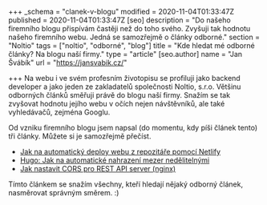 +++
_schema = "clanek-v-blogu"
modified = 2020-11-04T01:33:47Z
published = 2020-11-04T01:33:47Z
[seo]
description = "Do našeho firemního blogu přispívám častěji než do toho svého. Zvyšuji tak hodnotu našeho firemního webu. Jedná se samozřejmě o články odborné."
section = "Noltio"
tags = ["noltio", "odborné", "blog"]
title = "Kde hledat mé odborné články? Na blogu naší firmy."
type = "article"
[seo.author]
name = "Jan Švábík"
url = "https://jansvabik.cz/"

+++
Na webu i ve svém profesním životopisu se profiluji jako backend developer a jako jeden ze zakladatelů společnosti Noltio, s.r.o. Většinu odborných článků směřuji právě do blogu naší firmy. Snažím se tak zvyšovat hodnotu jejího webu v očích nejen návštěvníků, ale také vyhledávačů, zejména Googlu.

Od vzniku firemního blogu jsem napsal (do momentu, kdy píši článek tento) tři články. Můžete si je samozřejmě přečíst.

* [Jak na automatický deploy webu z repozitáře pomocí Netlify](https://noltio.com/cs/blog/jak-na-automaticky-deploy-webu-z-repozitare-pomoci-netlify/)
* [Hugo: Jak na automatické nahrazení mezer nedělitelnými](https://noltio.com/cs/blog/hugo-jak-na-automaticke-nahrazeni-mezer-nedelitelnymi/)
* [Jak nastavit CORS pro REST API server (nginx)](https://noltio.com/cs/blog/jak-nastavit-cors-pro-rest-api-server/)

Tímto článkem se snažím všechny, kteří hledají nějaký odborný článek, nasměrovat správným směrem. :)